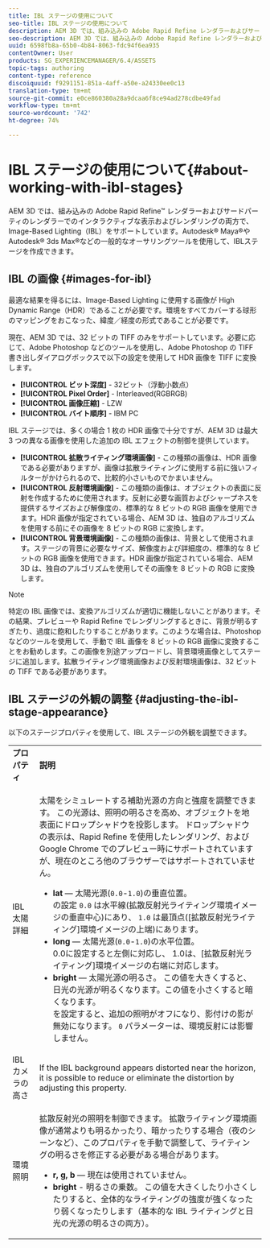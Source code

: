 ```yaml
---
title: IBL ステージの使用について
seo-title: IBL ステージの使用について
description: AEM 3D では、組み込みの Adobe Rapid Refine レンダラーおよびサードパーティのレンダラーでのインタラクティブな表示およびレンダリングの両方で、Image-Based Lighting（IBL）をサポートしています。Autodesk Maya や Autodesk 3ds Max などの一般的なオーサリングツールを使用して IBL ステージを作成できます。
seo-description: AEM 3D では、組み込みの Adobe Rapid Refine レンダラーおよびサードパーティのレンダラーでのインタラクティブな表示およびレンダリングの両方で、Image-Based Lighting（IBL）をサポートしています。Autodesk Maya や Autodesk 3ds Max などの一般的なオーサリングツールを使用して IBL ステージを作成できます。
uuid: 6598fb8a-65b0-4b84-8063-fdc94f6ea935
contentOwner: User
products: SG_EXPERIENCEMANAGER/6.4/ASSETS
topic-tags: authoring
content-type: reference
discoiquuid: f9291151-851a-4aff-a50e-a24330ee0c13
translation-type: tm+mt
source-git-commit: e0ce860380a28a9dcaa6f8ce94ad278cdbe49fad
workflow-type: tm+mt
source-wordcount: '742'
ht-degree: 74%

---
```



# IBL ステージの使用について{#about-working-with-ibl-stages}

AEM 3D では、組み込みの Adobe Rapid Refine™ レンダラーおよびサードパーティのレンダラーでのインタラクティブな表示およびレンダリングの両方で、Image-Based Lighting（IBL）をサポートしています。Autodesk® Maya®やAutodesk® 3ds Max®などの一般的なオーサリングツールを使用して、IBLステージを作成できます。

## IBL の画像 {#images-for-ibl}

最適な結果を得るには、Image-Based Lighting に使用する画像が High Dynamic Range（HDR）であることが必要です。環境をすべてカバーする球形のマッピングをおこなった、緯度／経度の形式であることが必要です。

現在、AEM 3D では、32 ビットの TIFF のみをサポートしています。必要に応じて、Adobe Photoshop などのツールを使用し、Adobe Photoshop の TIFF 書き出しダイアログボックスで以下の設定を使用して HDR 画像を TIFF に変換します。

* **[!UICONTROL ビット深度]** - 32ビット（浮動小数点）
* **[!UICONTROL Pixel Order]** - Interleaved(RGBRGB)
* **[!UICONTROL 画像圧縮]** - LZW
* **[!UICONTROL バイト順序]** - IBM PC

IBL ステージでは、多くの場合 1 枚の HDR 画像で十分ですが、AEM 3D は最大 3 つの異なる画像を使用した追加の IBL エフェクトの制御を提供しています。

* **[!UICONTROL 拡散ライティング環境画像]** - この種類の画像は、HDR 画像である必要がありますが、画像は拡散ライティングに使用する前に強いフィルターがかけられるので、比較的小さいものでかまいません。
* **[!UICONTROL 反射環境画像]** - この種類の画像は、オブジェクトの表面に反射を作成するために使用されます。反射に必要な画質およびシャープネスを提供するサイズおよび解像度の、標準的な 8 ビットの RGB 画像を使用できます。HDR 画像が指定されている場合、AEM 3D は、独自のアルゴリズムを使用する前にその画像を 8 ビットの RGB に変換します。
* **[!UICONTROL 背景環境画像]** - この種類の画像は、背景として使用されます。ステージの背景に必要なサイズ、解像度および詳細度の、標準的な 8 ビットの RGB 画像を使用できます。HDR 画像が指定されている場合、AEM 3D は、独自のアルゴリズムを使用してその画像を 8 ビットの RGB に変換します。

>[!NOTE]
>特定の IBL 画像では、変換アルゴリズムが適切に機能しないことがあります。その結果、プレビューや Rapid Refine でレンダリングするときに、背景が明るすぎたり、過度に飽和したりすることがあります。このような場合は、Photoshop などのツールを使用して、手動で IBL 画像を 8 ビットの RGB 画像に変換することをお勧めします。この画像を別途アップロードし、背景環境画像としてステージに追加します。拡散ライティング環境画像および反射環境画像は、32 ビットの TIFF である必要があります。


## IBL ステージの外観の調整 {#adjusting-the-ibl-stage-appearance}

以下のステージプロパティを使用して、IBL ステージの外観を調整できます。

<table> 
 <tbody> 
  <tr> 
   <td><strong>プロパティ</strong><br /> </td> 
   <td><strong>説明</strong></td> 
  </tr> 
  <tr> 
   <td>IBL 太陽詳細</td> 
   <td><p>太陽をシミュレートする補助光源の方向と強度を調整できます。 <span class="diff-html-added">この光源は、照明の明るさを高め、オブジェクトを地表面にドロップシャドウを投影します。 ドロップシャドウの表示は、Rapid Refine を使用したレンダリング、および Google Chrome でのプレビュー時にサポートされていますが、現在のところ他のブラウザーではサポートされていません。</span></p> 
    <ul> 
     <li><strong>lat</strong> — 太陽光源(<code>0.0</code>-<code>1.0</code>)の垂直位置。<br /> の設定 <code>0.0</code> は水平線(拡散反射光ライティング環境イメージの垂直中心)にあり、 <code>1.0</code> は最頂点([拡散反射光ライティング]環境イメージの上端)にあります。</li> 
     <li><strong>long</strong> — 太陽光源(<code>0.0</code>-<code>1.0</code>)の水平位置。<br /> 0.0に設定すると左側に対応し、 1.0は、[拡散反射光ライティング]環境イメージの右端に対応します。<br /> </li> 
     <li><strong>bright</strong> — 太陽光源の明るさ。 この値を大きくすると、日光の光源が明るくなります。この値を小さくすると暗くなります。<br /> を設定すると、追加の照明がオフになり、影付けの影が無効になります。 <code>0</code> パラメーターは、環境反射には影響しません。<br /> </li> 
    </ul> </td> 
  </tr> 
  <tr> 
   <td>IBL カメラの高さ</td> 
   <td>If the IBL background appears distorted near the horizon, it is possible to reduce or eliminate the distortion by adjusting this property. <br /> </td> 
  </tr> 
  <tr> 
   <td>環境照明</td> 
   <td><p><span class="diff-html-added">拡散反射光の照明を制御できます。 拡散ライティング環境画像が通常よりも明るかったり、暗かったりする場合（夜のシーンなど）、このプロパティを手動で調整して、ライティングの明るさを修正する必要がある場合があります。</span></p> 
    <ul> 
     <li><strong>r, g, b</strong> — 現在は使用されていません。</li> 
     <li><strong>bright</strong> - <span class="diff-html-added">明るさの乗数。 この値を大きくしたり小さくしたりすると、全体的なライティングの強度が強くなったり弱くなったりします（基本的な IBL ライティングと日光の光源の明るさの両方）。</span></li> 
    </ul> </td> 
  </tr> 
 </tbody> 
</table>

